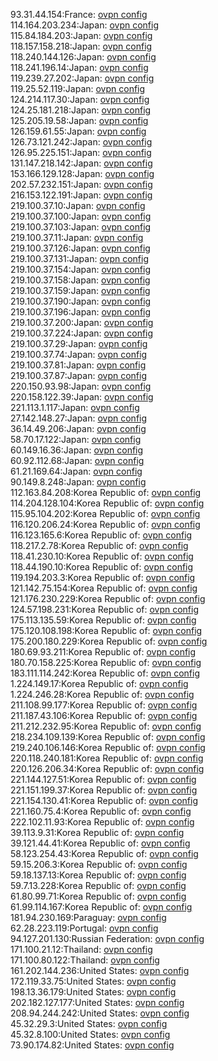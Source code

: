 93.31.44.154:France: [ovpn config](vpn/93_31_44_154.ovpn)  
114.164.203.234:Japan: [ovpn config](vpn/114_164_203_234.ovpn)  
115.84.184.203:Japan: [ovpn config](vpn/115_84_184_203.ovpn)  
118.157.158.218:Japan: [ovpn config](vpn/118_157_158_218.ovpn)  
118.240.144.126:Japan: [ovpn config](vpn/118_240_144_126.ovpn)  
118.241.196.14:Japan: [ovpn config](vpn/118_241_196_14.ovpn)  
119.239.27.202:Japan: [ovpn config](vpn/119_239_27_202.ovpn)  
119.25.52.119:Japan: [ovpn config](vpn/119_25_52_119.ovpn)  
124.214.117.30:Japan: [ovpn config](vpn/124_214_117_30.ovpn)  
124.25.181.218:Japan: [ovpn config](vpn/124_25_181_218.ovpn)  
125.205.19.58:Japan: [ovpn config](vpn/125_205_19_58.ovpn)  
126.159.61.55:Japan: [ovpn config](vpn/126_159_61_55.ovpn)  
126.73.121.242:Japan: [ovpn config](vpn/126_73_121_242.ovpn)  
126.95.225.151:Japan: [ovpn config](vpn/126_95_225_151.ovpn)  
131.147.218.142:Japan: [ovpn config](vpn/131_147_218_142.ovpn)  
153.166.129.128:Japan: [ovpn config](vpn/153_166_129_128.ovpn)  
202.57.232.151:Japan: [ovpn config](vpn/202_57_232_151.ovpn)  
216.153.122.191:Japan: [ovpn config](vpn/216_153_122_191.ovpn)  
219.100.37.10:Japan: [ovpn config](vpn/219_100_37_10.ovpn)  
219.100.37.100:Japan: [ovpn config](vpn/219_100_37_100.ovpn)  
219.100.37.103:Japan: [ovpn config](vpn/219_100_37_103.ovpn)  
219.100.37.11:Japan: [ovpn config](vpn/219_100_37_11.ovpn)  
219.100.37.126:Japan: [ovpn config](vpn/219_100_37_126.ovpn)  
219.100.37.131:Japan: [ovpn config](vpn/219_100_37_131.ovpn)  
219.100.37.154:Japan: [ovpn config](vpn/219_100_37_154.ovpn)  
219.100.37.158:Japan: [ovpn config](vpn/219_100_37_158.ovpn)  
219.100.37.159:Japan: [ovpn config](vpn/219_100_37_159.ovpn)  
219.100.37.190:Japan: [ovpn config](vpn/219_100_37_190.ovpn)  
219.100.37.196:Japan: [ovpn config](vpn/219_100_37_196.ovpn)  
219.100.37.200:Japan: [ovpn config](vpn/219_100_37_200.ovpn)  
219.100.37.224:Japan: [ovpn config](vpn/219_100_37_224.ovpn)  
219.100.37.29:Japan: [ovpn config](vpn/219_100_37_29.ovpn)  
219.100.37.74:Japan: [ovpn config](vpn/219_100_37_74.ovpn)  
219.100.37.81:Japan: [ovpn config](vpn/219_100_37_81.ovpn)  
219.100.37.87:Japan: [ovpn config](vpn/219_100_37_87.ovpn)  
220.150.93.98:Japan: [ovpn config](vpn/220_150_93_98.ovpn)  
220.158.122.39:Japan: [ovpn config](vpn/220_158_122_39.ovpn)  
221.113.1.117:Japan: [ovpn config](vpn/221_113_1_117.ovpn)  
27.142.148.27:Japan: [ovpn config](vpn/27_142_148_27.ovpn)  
36.14.49.206:Japan: [ovpn config](vpn/36_14_49_206.ovpn)  
58.70.17.122:Japan: [ovpn config](vpn/58_70_17_122.ovpn)  
60.149.16.36:Japan: [ovpn config](vpn/60_149_16_36.ovpn)  
60.92.112.68:Japan: [ovpn config](vpn/60_92_112_68.ovpn)  
61.21.169.64:Japan: [ovpn config](vpn/61_21_169_64.ovpn)  
90.149.8.248:Japan: [ovpn config](vpn/90_149_8_248.ovpn)  
112.163.84.208:Korea Republic of: [ovpn config](vpn/112_163_84_208.ovpn)  
114.204.128.104:Korea Republic of: [ovpn config](vpn/114_204_128_104.ovpn)  
115.95.104.202:Korea Republic of: [ovpn config](vpn/115_95_104_202.ovpn)  
116.120.206.24:Korea Republic of: [ovpn config](vpn/116_120_206_24.ovpn)  
116.123.165.6:Korea Republic of: [ovpn config](vpn/116_123_165_6.ovpn)  
118.217.2.78:Korea Republic of: [ovpn config](vpn/118_217_2_78.ovpn)  
118.41.230.10:Korea Republic of: [ovpn config](vpn/118_41_230_10.ovpn)  
118.44.190.10:Korea Republic of: [ovpn config](vpn/118_44_190_10.ovpn)  
119.194.203.3:Korea Republic of: [ovpn config](vpn/119_194_203_3.ovpn)  
121.142.75.154:Korea Republic of: [ovpn config](vpn/121_142_75_154.ovpn)  
121.176.230.229:Korea Republic of: [ovpn config](vpn/121_176_230_229.ovpn)  
124.57.198.231:Korea Republic of: [ovpn config](vpn/124_57_198_231.ovpn)  
175.113.135.59:Korea Republic of: [ovpn config](vpn/175_113_135_59.ovpn)  
175.120.108.198:Korea Republic of: [ovpn config](vpn/175_120_108_198.ovpn)  
175.200.180.229:Korea Republic of: [ovpn config](vpn/175_200_180_229.ovpn)  
180.69.93.211:Korea Republic of: [ovpn config](vpn/180_69_93_211.ovpn)  
180.70.158.225:Korea Republic of: [ovpn config](vpn/180_70_158_225.ovpn)  
183.111.114.242:Korea Republic of: [ovpn config](vpn/183_111_114_242.ovpn)  
1.224.149.17:Korea Republic of: [ovpn config](vpn/1_224_149_17.ovpn)  
1.224.246.28:Korea Republic of: [ovpn config](vpn/1_224_246_28.ovpn)  
211.108.99.177:Korea Republic of: [ovpn config](vpn/211_108_99_177.ovpn)  
211.187.43.106:Korea Republic of: [ovpn config](vpn/211_187_43_106.ovpn)  
211.212.232.95:Korea Republic of: [ovpn config](vpn/211_212_232_95.ovpn)  
218.234.109.139:Korea Republic of: [ovpn config](vpn/218_234_109_139.ovpn)  
219.240.106.146:Korea Republic of: [ovpn config](vpn/219_240_106_146.ovpn)  
220.118.240.181:Korea Republic of: [ovpn config](vpn/220_118_240_181.ovpn)  
220.126.206.34:Korea Republic of: [ovpn config](vpn/220_126_206_34.ovpn)  
221.144.127.51:Korea Republic of: [ovpn config](vpn/221_144_127_51.ovpn)  
221.151.199.37:Korea Republic of: [ovpn config](vpn/221_151_199_37.ovpn)  
221.154.130.41:Korea Republic of: [ovpn config](vpn/221_154_130_41.ovpn)  
221.160.75.4:Korea Republic of: [ovpn config](vpn/221_160_75_4.ovpn)  
222.102.11.93:Korea Republic of: [ovpn config](vpn/222_102_11_93.ovpn)  
39.113.9.31:Korea Republic of: [ovpn config](vpn/39_113_9_31.ovpn)  
39.121.44.41:Korea Republic of: [ovpn config](vpn/39_121_44_41.ovpn)  
58.123.254.43:Korea Republic of: [ovpn config](vpn/58_123_254_43.ovpn)  
59.15.206.3:Korea Republic of: [ovpn config](vpn/59_15_206_3.ovpn)  
59.18.137.13:Korea Republic of: [ovpn config](vpn/59_18_137_13.ovpn)  
59.7.13.228:Korea Republic of: [ovpn config](vpn/59_7_13_228.ovpn)  
61.80.99.71:Korea Republic of: [ovpn config](vpn/61_80_99_71.ovpn)  
61.99.114.167:Korea Republic of: [ovpn config](vpn/61_99_114_167.ovpn)  
181.94.230.169:Paraguay: [ovpn config](vpn/181_94_230_169.ovpn)  
62.28.223.119:Portugal: [ovpn config](vpn/62_28_223_119.ovpn)  
94.127.201.130:Russian Federation: [ovpn config](vpn/94_127_201_130.ovpn)  
171.100.21.12:Thailand: [ovpn config](vpn/171_100_21_12.ovpn)  
171.100.80.122:Thailand: [ovpn config](vpn/171_100_80_122.ovpn)  
161.202.144.236:United States: [ovpn config](vpn/161_202_144_236.ovpn)  
172.119.33.75:United States: [ovpn config](vpn/172_119_33_75.ovpn)  
198.13.36.179:United States: [ovpn config](vpn/198_13_36_179.ovpn)  
202.182.127.177:United States: [ovpn config](vpn/202_182_127_177.ovpn)  
208.94.244.242:United States: [ovpn config](vpn/208_94_244_242.ovpn)  
45.32.29.3:United States: [ovpn config](vpn/45_32_29_3.ovpn)  
45.32.8.100:United States: [ovpn config](vpn/45_32_8_100.ovpn)  
73.90.174.82:United States: [ovpn config](vpn/73_90_174_82.ovpn)  
